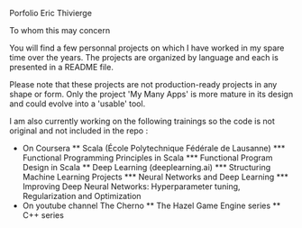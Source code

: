 Porfolio
Eric Thivierge

To whom this may concern

You will find a few personnal projects on which I have worked in my spare time over the years.
The projects are organized by language and each is presented in a README file.

Please note that these projects are not production-ready projects in any shape or form.
Only the project 'My Many Apps' is more mature in its design and could evolve into a 'usable' tool.

I am also currently working on the following trainings so the code is not original and not included in the repo :

* On Coursera
** Scala (École Polytechnique Fédérale de Lausanne)
*** Functional Programming Principles in Scala
*** Functional Program Design in Scala
** Deep Learning (deeplearning.ai)
*** Structuring Machine Learning Projects
*** Neural Networks and Deep Learning
*** Improving Deep Neural Networks: Hyperparameter tuning, Regularization and Optimization
* On youtube channel The Cherno 
** The Hazel Game Engine series
** C++ series